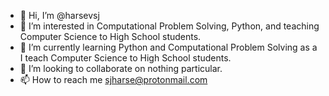 - 👋 Hi, I’m @harsevsj
- 👀 I’m interested in Computational Problem Solving, Python, and teaching Computer Science to High School students.
- 🌱 I’m currently learning Python and Computational Problem Solving as a I teach Computer Science to High School students.
- 💞️ I’m looking to collaborate on nothing particular.
- 📫 How to reach me sjharse@protonmail.com

<!---
harsevsj/harsevsj is a ✨ special ✨ repository because its `README.md` (this file) appears on your GitHub profile.
You can click the Preview link to take a look at your changes.
--->
